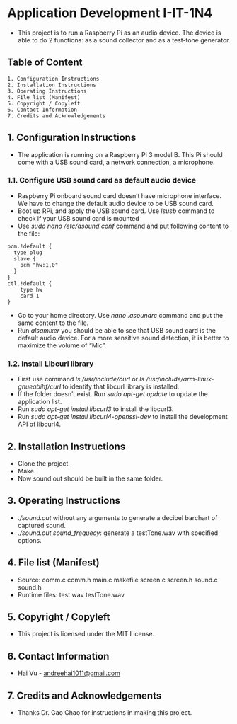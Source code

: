 Application Development I-IT-1N4
================================
* This project is to run a Raspberry Pi as an audio device. The device is able to do 2 functions: as a sound collector and as a test-tone generator.

## Table of Content
    1. Configuration Instructions
    2. Installation Instructions
    3. Operating Instructions
    4. File list (Manifest)
    5. Copyright / Copyleft
    6. Contact Information
    7. Credits and Acknowledgements

## 1. Configuration Instructions

* The application is running on a Raspberry Pi 3 model B. This Pi should come with a USB sound card, a network connection, a microphone.

### 1.1. Configure USB sound card as default audio device

* Raspberry Pi onboard sound card doesn’t have microphone interface. We have to change the default audio device to be USB sound card.
* Boot up RPi, and apply the USB sound card. Use *lsusb* command to check if your USB sound card is mounted
* Use *sudo nano /etc/asound.conf* command and put following content to the file:
```
pcm.!default {
  type plug
  slave {
    pcm "hw:1,0"
  }
}
ctl.!default {
    type hw
    card 1
}
```
* Go to your home directory. Use *nano .asoundrc* command and put the same content to the file.
* Run *alsamixer* you should be able to see that USB sound card is the default audio device. For a more sensitive sound detection, it is better to maximize the volume of “Mic”.

### 1.2. Install Libcurl library

* First use command *ls /usr/include/curl* or *ls /usr/include/arm-linux-gnueabihf/curl* to identify that libcurl library is installed.
* If the folder doesn’t exist. Run *sudo apt-get update* to update the application list.
* Run *sudo apt-get install libcurl3* to install the libcurl3.
* Run *sudo apt-get install libcurl4-openssl-dev* to install the development API of libcurl4.

## 2. Installation Instructions

* Clone the project.
* Make.
* Now sound.out should be built in the same folder.

## 3. Operating Instructions

* *./sound.out* without any arguments to generate a decibel barchart of captured sound.
* *./sound.out* *sound_frequecy*: generate a testTone.wav with specified options.

## 4. File list (Manifest)

* Source: comm.c comm.h main.c makefile screen.c screen.h sound.c sound.h
* Runtime files: test.wav testTone.wav

## 5. Copyright / Copyleft

* This project is licensed under the MIT License.

## 6. Contact Information

* Hai Vu - andreehai1011@gmail.com

## 7. Credits and Acknowledgements

* Thanks Dr. Gao Chao for instructions in making this project.
